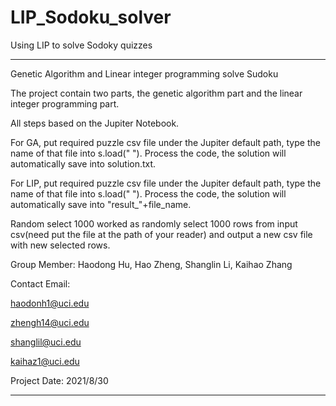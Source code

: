 # LIP_Sodoku_solver
Using LIP to solve Sodoky quizzes
**********************************************************************

Genetic Algorithm and Linear integer programming solve Sudoku

The project contain two parts, the genetic algorithm part and the linear integer programming part.

All steps based on the Jupiter Notebook. 

For GA, put required puzzle csv file under the Jupiter default path, type the name of that file into s.load(" "). Process the code, the solution will automatically save into solution.txt.

For LIP, put required puzzle csv file under the Jupiter default path, type the name of that file into s.load(" "). Process the code, the solution will automatically save into "result_"+file_name.

Random select 1000 worked as randomly select 1000 rows from input csv(need put the file at the path of your reader) and output a new csv file with new selected rows.

Group Member:
Haodong Hu, Hao Zheng, Shanglin Li, Kaihao Zhang 

Contact Email:

haodonh1@uci.edu

zhengh14@uci.edu

shanglil@uci.edu

kaihaz1@uci.edu

Project Date:
2021/8/30

**********************************************************************
